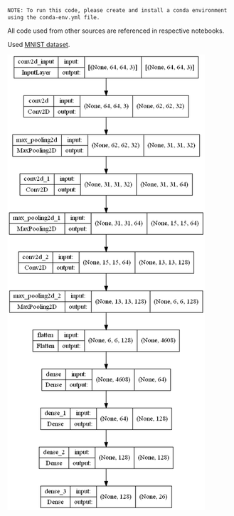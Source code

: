 ````
NOTE: To run this code, please create and install a conda environment using the conda-env.yml file.
````
All code used from other sources are referenced in respective notebooks.

Used [MNIST dataset](https://www.kaggle.com/datamunge/sign-language-mnist).

![Model](./model.png)

